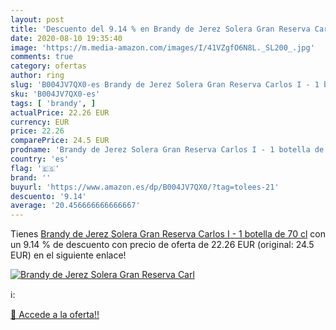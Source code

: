 ```yaml
---
layout: post
title: 'Descuento del 9.14 % en Brandy de Jerez Solera Gran Reserva Carl'
date: 2020-08-10 19:35:40
image: 'https://m.media-amazon.com/images/I/41VZgfO6N8L._SL200_.jpg'
comments: true
category: ofertas
author: ring
slug: 'B004JV7QX0-es Brandy de Jerez Solera Gran Reserva Carlos I - 1 botella...'
sku: 'B004JV7QX0-es'
tags: [ 'brandy', ]
actualPrice: 22.26 EUR
currency: EUR
price: 22.26
comparePrice: 24.5 EUR
prodname: 'Brandy de Jerez Solera Gran Reserva Carlos I - 1 botella de 70 cl'
country: 'es'
flag: '🇪🇸'
brand: ''
buyurl: 'https://www.amazon.es/dp/B004JV7QX0/?tag=tolees-21'
descuento: '9.14'
average: '20.456666666666667'
---
```


Tienes [Brandy de Jerez Solera Gran Reserva Carlos I - 1 botella de 70 cl](https://www.amazon.es/dp/B004JV7QX0/?tag=tolees-21) con un 9.14 % de descuento con precio de oferta de 22.26 EUR (original: 24.5 EUR) en el siguiente enlace!

[![Brandy de Jerez Solera Gran Reserva Carl](https://m.media-amazon.com/images/I/41VZgfO6N8L._SL200_.jpg)](https://www.amazon.es/dp/B004JV7QX0/?tag=tolees-21)

ℹ️:


[🛒 Accede a la oferta!!](https://www.amazon.es/dp/B004JV7QX0/?tag=tolees-21)

